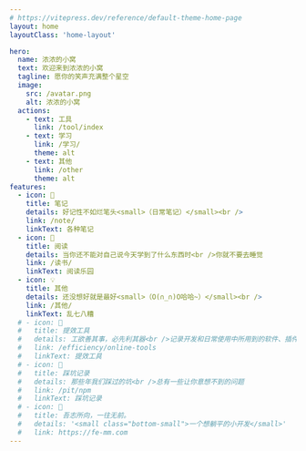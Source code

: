 ```yaml
---
# https://vitepress.dev/reference/default-theme-home-page
layout: home
layoutClass: 'home-layout'

hero:
  name: 浓浓的小窝
  text: 欢迎来到浓浓的小窝
  tagline: 愿你的笑声充满整个星空
  image:
    src: /avatar.png
    alt: 浓浓的小窝
  actions:
    - text: 工具
      link: /tool/index
    - text: 学习
      link: /学习/
      theme: alt
    - text: 其他
      link: /other
      theme: alt
features:
  - icon: 📖
    title: 笔记
    details: 好记性不如烂笔头<small>（日常笔记）</small><br />
    link: /note/
    linkText: 各种笔记
  - icon: 📘
    title: 阅读
    details: 当你还不能对自己说今天学到了什么东西时<br />你就不要去睡觉
    link: /读书/
    linkText: 阅读乐园
  - icon: 💡
    title: 其他
    details: 还没想好就是最好<small>（O(∩_∩)O哈哈~）</small><br />
    link: /其他/
    linkText: 乱七八糟
  # - icon: 🧰
  #   title: 提效工具
  #   details: 工欲善其事，必先利其器<br />记录开发和日常使用中所用到的软件、插件、扩展等
  #   link: /efficiency/online-tools
  #   linkText: 提效工具
  # - icon: 🐞
  #   title: 踩坑记录
  #   details: 那些年我们踩过的坑<br />总有一些让你意想不到的问题
  #   link: /pit/npm
  #   linkText: 踩坑记录
  # - icon: 💯
  #   title: 吾志所向，一往无前。
  #   details: '<small class="bottom-small">一个想躺平的小开发</small>'
  #   link: https://fe-mm.com
---
```

<style src="./index.scss"></style>

